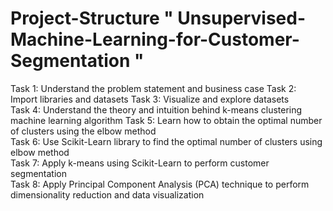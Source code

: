 # Project-Structure " Unsupervised-Machine-Learning-for-Customer-Segmentation "
Task 1: Understand the problem statement and business case
Task 2: Import libraries and datasets 
Task 3: Visualize and explore datasets  
Task 4: Understand the theory and intuition behind k-means clustering machine learning algorithm 
Task 5: Learn how to obtain the optimal number of clusters using the elbow method  
Task 6: Use Scikit-Learn library to find the optimal number of clusters using elbow method  
Task 7: Apply k-means using Scikit-Learn to perform customer segmentation  
Task 8: Apply Principal Component Analysis (PCA) technique to perform dimensionality reduction and data visualization
